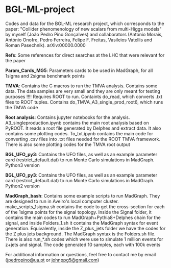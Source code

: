 # BGL-ML-project
Codes and data for the BGL-ML research project, which corresponds to the paper: "Collider phenomenology of new scalars from multi-Higgs models" by myself (João Pedro Pino Gonçalves) and collaborators (António Morais, António Onofre, Pedro Ferreira, Felipe F. Freitas, Vasileios Vatellis and Roman Pasechnik). arXiv:00000.0000

**Refs**: Some references for direct searches at the LHC that were relevant for the paper

**Param_Cards_MG5**: Parameters cards to be used in MadGraph, for all 1sigma and 2sigma benchmark points 

**TMVA**: Contains the C macros to run the TMVA analysis. Contains some data. The data samples are very small and they are only meant for testing purposes !!!! Requires ROOT to run. Containts do_read, which converts .txt files to ROOT tuples. Contains do_TMVA_A3_single_prod_root6, which runs the TMVA code

**Root analysis**: Contains jupyter notebooks for the analysis. A3_singleproduction.ipynb contains the main root analysis based on PyROOT. It reads a root file generated by Delphes and extract data. It also contains some plotting codes. To_txt.ipynb contains the main code for converting .csv files into .txt files needed for the ROOT TMVA framework. There is also some plotting codes for the TMVA root output

**BGL_UFO_py3**: Contains the UFO files, as well as an example parameter card (restrict_default.dat) to run Monte Carlo simulations in MadGraph. Python3 version

**BGL_UFO_py3**: Contains the UFO files, as well as an example parameter card (restrict_default.dat) to run Monte Carlo simulations in MadGraph. Python2 version

**MadGraph_bash**: Contains some example scripts to run MadGraph. They are designed to run in Aveiro's local computer cluster. make_scripts_1sigma.sh contains the code to get the cross-section for each of the 1sigma points for the signal topology. Inside the Signal folder, it contains the main codes to run MadGraph+Pythia8+Delphes chain for the signal, and inside Folders_1.sh it contains the MadGraph syntax for event generation. Equivalently, inside the Z_plus_jets folder we have the codes for the Z plus jets background. The MadGraph syntax is the Folders.sh file.
There is also run_\*.sh codes which were use to simulate 1 million events for z+jets and signal. The code generated 10 samples, each with 100k events





For additional information or questions, feel free to contact me by email (jpedropino@ua.pt or johnppg5@gmail.com)
